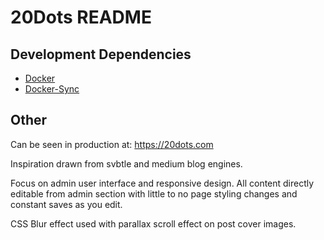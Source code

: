# 20Dots README

## Development Dependencies
- [Docker](https://www.docker.com/)
- [Docker-Sync](https://github.com/EugenMayer/docker-sync)

## Other

Can be seen in production at: https://20dots.com

Inspiration drawn from svbtle and medium blog engines.

Focus on admin user interface and responsive design. All content directly editable from admin section with little to no page styling changes and constant saves as you edit.

CSS Blur effect used with parallax scroll effect on post cover images.
